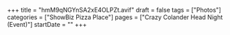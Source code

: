 +++
title = "hmM9qNGYnSA2xE4OLPZt.avif"
draft = false
tags = ["Photos"]
categories = ["ShowBiz Pizza Place"]
pages = ["Crazy Colander Head Night (Event)"]
startDate = ""
+++
